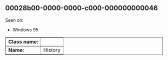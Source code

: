 ## 00028b00-0000-0000-c000-000000000046

Seen on:
* Windows 95

<table border="1" class="docutils">
  <tbody>
    <tr>
      <td><b>Class name:</b></td>
      <td>&nbsp;</td>
    </tr>
    <tr>
      <td><b>Name:</b></td>
      <td>History</td>
    </tr>
  </tbody>
</table>

